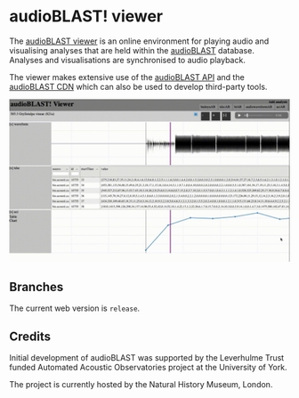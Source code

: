 # audioBLAST! viewer
The [audioBLAST viewer](https://view.audioblast.org) is an online environment for playing audio and visualising analyses that are held within the [audioBLAST](https://audioblast.org) database. Analyses and visualisations are synchronised to audio playback.

The viewer makes extensive use of the [audioBLAST API](https://api.audioblast.org) and the [audioBLAST CDN](https://cdn.audioblast.org) which can also be used to develop third-party tools.

![Video of audioBlast viewer playing a file](https://raw.githubusercontent.com/audioblast/view.audioblast.org/master/docs/ab1.gif)

## Branches
The current web version is `release`.

## Credits
Initial development of audioBLAST was supported by the Leverhulme Trust funded Automated Acoustic Observatories project at the University of York.

The project is currently hosted by the Natural History Museum, London.

